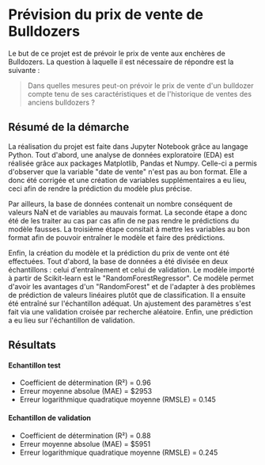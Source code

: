 # Prévision du prix de vente de Bulldozers

Le but de ce projet est de prévoir le prix de vente aux enchères de Bulldozers. La question à laquelle il est nécessaire de répondre est la suivante :
> Dans quelles mesures peut-on prévoir le prix de vente d'un bulldozer compte tenu de ses caractéristiques et de l'historique de ventes des anciens bulldozers ?

## Résumé de la démarche
La réalisation du projet est faite dans Jupyter Notebook grâce au langage Python. Tout d'abord, une analyse de données exploratoire (EDA) est réalisée grâce aux packages Matplotlib, Pandas et Numpy. Celle-ci a permis d'observer que la variable "date de vente" n'est pas au bon format. Elle a donc été corrigée et une création de variables supplémentaires a eu lieu, ceci afin de rendre la prédiction du modèle plus précise. 

Par ailleurs, la base de données contenait un nombre conséquent de valeurs NaN et de variables au mauvais format. La seconde étape a donc été de les traiter au cas par cas afin de ne pas rendre le prédictions du modèle fausses. La troisième étape consitait à mettre les variables au bon format afin de pouvoir entraîner le modèle et faire des prédictions. 

Enfin, la création du modèle et la prédiction du prix de vente ont été effectuées. Tout d'abord, la base de données a été divisée en deux échantillons : celui d'entraînement et celui de validation. Le modèle importé à partir de Scikit-learn est le "RandomForestRegressor". Ce modèle permet d'avoir les avantages d'un "RandomForest" et de l'adapter à des problèmes de prédiction de valeurs linéaires plutôt que de classification. Il a ensuite été entraîné sur l'échantillon adéquat. Un ajustement des paramètres s'est fait via une validation croisée par recherche aléatoire. Enfin, une prédiction a eu lieu sur l'échantillon de validation. 

## Résultats
#### Echantillon test
* Coefficient de détermination (R²) = 0.96
* Erreur moyenne absolue (MAE) = $2953
* Erreur logarithmique quadratique moyenne (RMSLE) = 0.145 

#### Echantillon de validation 
* Coefficient de détermination (R²) = 0.88
* Erreur moyenne absolue (MAE) = $5951
* Erreur logarithmique quadratique moyenne (RMSLE) = 0.245
